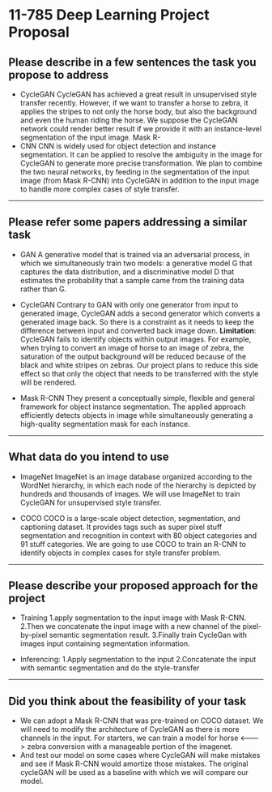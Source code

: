 # 11-785 Deep Learning Project Proposal

## Please describe in a few sentences the task you propose to address
- CycleGAN
CycleGAN has achieved a great result in unsupervised style transfer recently. However, if we want to transfer a horse to zebra, it applies the stripes to not only the horse body, but also the background and even the human riding the horse. We suppose the CycleGAN network could render better result if we provide it with an instance-level segmentation of the input image. Mask R-
- CNN
CNN is widely used for object detection and instance segmentation. It can be applied to resolve the ambiguity in the image for CycleGAN to generate more precise transformation. We plan to combine the two neural networks, by feeding in the segmentation of the input image (from Mask R-CNN) into CycleGAN in addition to the input image to handle more complex cases of style transfer.

---
## Please refer some papers addressing a similar task
- GAN
A generative model that is trained via an adversarial process, in which we simultaneously train two models: a generative model G that captures the data distribution, and a discriminative model D that estimates the probability that a sample came from the training data rather than G.

- CycleGAN
Contrary to GAN with only one generator from input to generated image, CycleGAN adds a second generator which converts a generated image back. So there is a constraint as it needs to keep the difference between input and converted back image down. 
**Limitation**: CycleGAN fails to identify objects within output images. For example, when trying to convert an image of horse to an image of zebra, the saturation of the output background will be reduced because of the black and white stripes on zebras. Our project plans to reduce this side effect so that only the object that needs to be transferred with the style will be rendered. 

- Mask R-CNN
They present a conceptually simple, flexible and general framework for object instance segmentation. The applied approach efficiently detects objects in image while simultaneously generating a high-quality segmentation mask for each instance.

---
## What data do you intend to use			
- ImageNet
ImageNet is an image database organized according to the WordNet hierarchy, in which each node of the hierarchy is depicted by hundreds and thousands of images. We will use ImageNet to train CycleGAN for unsupervised style transfer.

- COCO
COCO is a large-scale object detection, segmentation, and captioning dataset. It provides tags such as super pixel stuff segmentation and recognition in context with 80 object categories and 91 stuff categories. We are going to use COCO to train an R-CNN to identify objects in complex cases for style transfer problem.

---
## Please describe your proposed approach for the project
- Training
1.apply segmentation to the input image with Mask R-CNN. 
2.Then we concatenate the input image with a new channel of the pixel-by-pixel semantic segmentation result.
3.Finally train CycleGan with images input containing segmentation information.

- Inferencing:
1.Apply segmentation to the input
2.Concatenate the input with semantic segmentation and do the style-transfer

---
## Did you think about the feasibility of your task			
- We can adopt a Mask R-CNN that was pre-trained on COCO dataset.
We will need to modify the architecture of CycleGAN as there is more channels in the input. For starters, we can train a model for horse <---> zebra conversion with a manageable portion of the imagenet. 
- And test our model on some cases where CycleGAN will make mistakes and see if Mask R-CNN would amortize those mistakes. The original cycleGAN will be used as a baseline with which we will compare our model.
